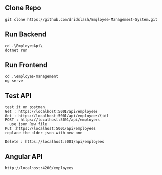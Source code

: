 Clone Repo
----------
```
git clone https://github.com/dridslash/Employee-Management-System.git
```

Run Backend
-----------
```
cd .\EmployeeApi\
dotnet run
````

Run Frontend
-----------
```
cd .\employee-management
ng serve
```

Test API
-------------
```
test it on postman
Get : https://localhost:5001/api/employees
Get : https://localhost:5001/api/employees/{id}
POST : https://localhost:5001/api/employees
  use json Raw file
Put :https://localhost:5001/api/employees
replace the older json with new one

Delete : https://localhost:5001/api/employees
```

Angular API
-----------
```
http://localhost:4200/employees
```
